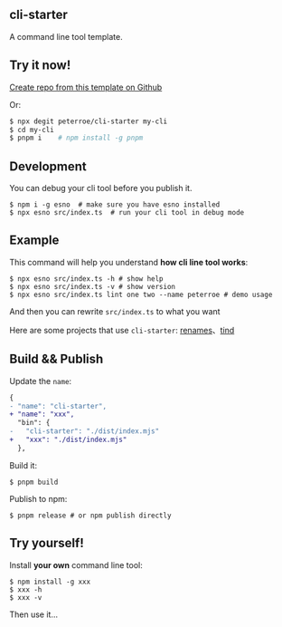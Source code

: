 ## cli-starter

A command line tool template.

## Try it now!

[Create repo from this template on Github](https://github.com/peterroe/cli-starter/generate)

Or:

```bash
$ npx degit peterroe/cli-starter my-cli
$ cd my-cli
$ pnpm i    # npm install -g pnpm
```

## Development

You can debug your cli tool before you publish it.

```shell
$ npm i -g esno  # make sure you have esno installed
$ npx esno src/index.ts  # run your cli tool in debug mode
```

## Example

This command will help you understand **how cli line tool works**:

```shell
$ npx esno src/index.ts -h # show help
$ npx esno src/index.ts -v # show version
$ npx esno src/index.ts lint one two --name peterroe # demo usage
```

And then you can rewrite `src/index.ts` to what you want

Here are some projects that use `cli-starter`: [renames](https://github.com/peterroe/renames)、[tind](https://github.com/peterroe/tind)

## Build && Publish

Update the `name`:

```diff
{
- "name": "cli-starter",
+ "name": "xxx",
  "bin": {
-   "cli-starter": "./dist/index.mjs"
+   "xxx": "./dist/index.mjs"
  },
```

Build it:

```shell
$ pnpm build
```

Publish to npm:

```shell
$ pnpm release # or npm publish directly
```

## Try yourself!

Install **your own** command line tool:

```
$ npm install -g xxx
$ xxx -h
$ xxx -v
```

Then use it...